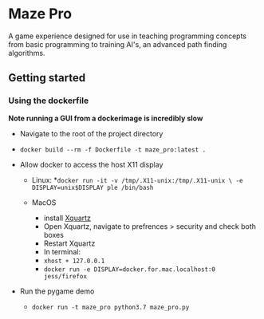# Maze Pro
A game experience designed for use in teaching programming concepts from basic programming to training AI's, an advanced path finding algorithms.

## Getting started

### Using the dockerfile
**Note running a GUI from a dockerimage is incredibly slow**

- Navigate to the root of the project directory
- `docker build --rm -f Dockerfile -t maze_pro:latest .`
- Allow docker to access the host X11 display
    + Linux:
        *`docker run -it -v /tmp/.X11-unix:/tmp/.X11-unix \ -e DISPLAY=unix$DISPLAY ple /bin/bash`

    + MacOS
        * install [Xquartz](https://www.xquartz.org/)
        * Open Xquartz, navigate to prefrences > security and check both boxes
        * Restart Xquartz
        * In terminal:
        * `xhost + 127.0.0.1`
        * `docker run -e DISPLAY=docker.for.mac.localhost:0 jess/firefox`

- Run the pygame demo
    + `docker run -t maze_pro python3.7 maze_pro.py`





